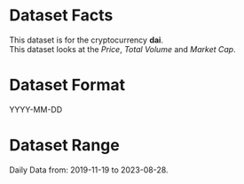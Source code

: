 # Dataset Facts

This dataset is for the cryptocurrency **dai**.    
This dataset looks at the _Price_, _Total Volume_ and _Market Cap_.   

# Dataset Format  

YYYY-MM-DD    

# Dataset Range    

Daily Data from: 2019-11-19 to 2023-08-28.    
 